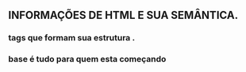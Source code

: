  ## INFORMAÇÕES DE HTML E SUA SEMÂNTICA. 

 ### tags que formam sua estrutura . 

 ### base é  tudo para quem esta  começando 
